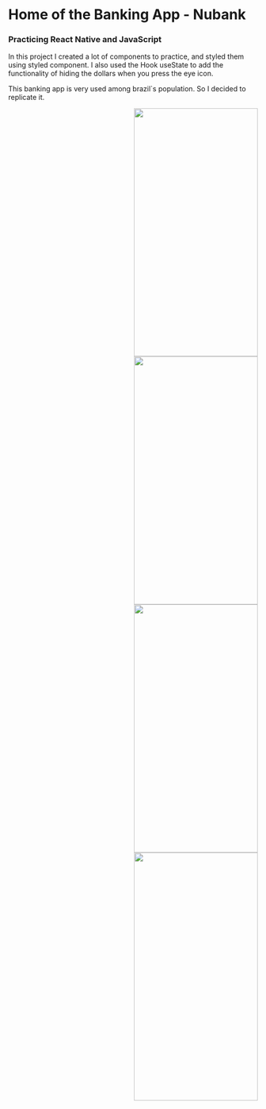 # Home of the Banking App - Nubank

### Practicing React Native and JavaScript

<div>
In this project I created a lot of components to practice, and styled them using styled component. 
I also used the Hook useState to add the functionality of hiding the dollars when you press the eye icon.

This banking app is very used among brazil`s population. So I decided to replicate it.
</div>

<div>
<img align="right" src= "https://cdn.discordapp.com/attachments/692860921080578152/941789044399022140/Screenshot_1644575732.png" width="250" height="500">  

<img align="right" src= "https://cdn.discordapp.com/attachments/692860921080578152/941789045187563581/Screenshot_1644575769.png" width="250" height="500"> 

<img align="right" src= "https://cdn.discordapp.com/attachments/692860921080578152/941789045414039582/Screenshot_1644575783.png" width="250" height="500">  

<img align="right" src= "https://cdn.discordapp.com/attachments/692860921080578152/941789045799936040/Screenshot_1644575790.png" width="250" height="500">  

</div>  
